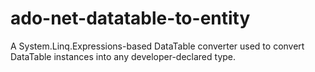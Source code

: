# ado-net-datatable-to-entity
A System.Linq.Expressions-based DataTable converter used to convert DataTable instances into any developer-declared type.
